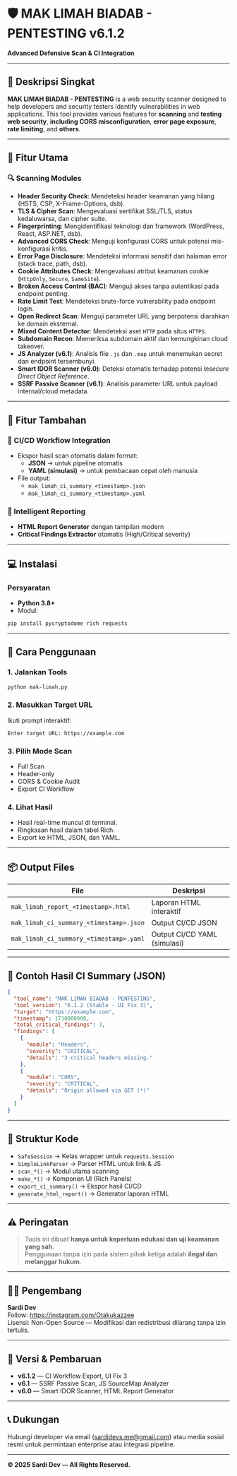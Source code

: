# 🛡️ MAK LIMAH BIADAB - PENTESTING v6.1.2
**Advanced Defensive Scan & CI Integration**

---

## 📘 Deskripsi Singkat
**MAK LIMAH BIADAB - PENTESTING** is a web security scanner designed to help developers and security testers identify vulnerabilities in web applications. This tool provides various features for **scanning** and **testing web security**, **including CORS misconfiguration**, **error page exposure**, **rate limiting**, and **others**. 

---

## 🚀 Fitur Utama

### 🔍 Scanning Modules
- **Header Security Check**: Mendeteksi header keamanan yang hilang (HSTS, CSP, X-Frame-Options, dsb).
- **TLS & Cipher Scan**: Mengevaluasi sertifikat SSL/TLS, status kedaluwarsa, dan cipher suite.
- **Fingerprinting**: Mengidentifikasi teknologi dan framework (WordPress, React, ASP.NET, dsb).
- **Advanced CORS Check**: Menguji konfigurasi CORS untuk potensi mis-konfigurasi kritis.
- **Error Page Disclosure**: Mendeteksi informasi sensitif dari halaman error (stack trace, path, dsb).
- **Cookie Attributes Check**: Mengevaluasi atribut keamanan cookie (`HttpOnly`, `Secure`, `SameSite`).
- **Broken Access Control (BAC)**: Menguji akses tanpa autentikasi pada endpoint penting.
- **Rate Limit Test**: Mendeteksi brute-force vulnerability pada endpoint login.
- **Open Redirect Scan**: Menguji parameter URL yang berpotensi diarahkan ke domain eksternal.
- **Mixed Content Detector**: Mendeteksi aset `HTTP` pada situs `HTTPS`.
- **Subdomain Recon**: Memeriksa subdomain aktif dan kemungkinan cloud takeover.
- **JS Analyzer (v6.1)**: Analisis file `.js` dan `.map` untuk menemukan secret dan endpoint tersembunyi.
- **Smart IDOR Scanner (v6.0)**: Deteksi otomatis terhadap potensi *Insecure Direct Object Reference*.
- **SSRF Passive Scanner (v6.1)**: Analisis parameter URL untuk payload internal/cloud metadata.

---

## 🧩 Fitur Tambahan

### 🧱 CI/CD Workflow Integration
- Ekspor hasil scan otomatis dalam format:
  - **JSON** → untuk pipeline otomatis
  - **YAML (simulasi)** → untuk pembacaan cepat oleh manusia  
- File output:  
  - `mak_limah_ci_summary_<timestamp>.json`  
  - `mak_limah_ci_summary_<timestamp>.yaml`

### 🧠 Intelligent Reporting
- **HTML Report Generator** dengan tampilan modern
- **Critical Findings Extractor** otomatis (High/Critical severity)

---

## 💻 Instalasi

### Persyaratan
- **Python 3.8+**
- Modul:
```bash
pip install pycryptodome rich requests
```

---

## 🧪 Cara Penggunaan

### 1. Jalankan Tools
```bash
python mak-limah.py
```

### 2. Masukkan Target URL
Ikuti prompt interaktif:
```
Enter target URL: https://example.com
```

### 3. Pilih Mode Scan
- Full Scan
- Header-only
- CORS & Cookie Audit
- Export CI Workflow

### 4. Lihat Hasil
- Hasil real-time muncul di terminal.
- Ringkasan hasil dalam tabel Rich.
- Export ke HTML, JSON, dan YAML.

---

## 📦 Output Files

| File | Deskripsi |
|------|-----------|
| `mak_limah_report_<timestamp>.html` | Laporan HTML interaktif |
| `mak_limah_ci_summary_<timestamp>.json` | Output CI/CD JSON |
| `mak_limah_ci_summary_<timestamp>.yaml` | Output CI/CD YAML (simulasi) |

---

## 🧰 Contoh Hasil CI Summary (JSON)

```json
{
  "tool_name": "MAK LIMAH BIADAB - PENTESTING",
  "tool_version": "6.1.2 (Stable - UI Fix 3)",
  "target": "https://example.com",
  "timestamp": 1730000000,
  "total_critical_findings": 3,
  "findings": [
    {
      "module": "Headers",
      "severity": "CRITICAL",
      "details": "3 critical headers missing."
    },
    {
      "module": "CORS",
      "severity": "CRITICAL",
      "details": "Origin allowed via GET (*)"
    }
  ]
}
```

---

## 🧩 Struktur Kode

- `SafeSession` → Kelas wrapper untuk `requests.Session`
- `SimpleLinkParser` → Parser HTML untuk link & JS
- `scan_*()` → Modul utama scanning
- `make_*()` → Komponen UI (Rich Panels)
- `export_ci_summary()` → Ekspor hasil CI/CD
- `generate_html_report()` → Generator laporan HTML

---

## ⚠️ Peringatan
> Tools ini dibuat **hanya untuk keperluan edukasi dan uji keamanan yang sah**.  
> Penggunaan tanpa izin pada sistem pihak ketiga adalah **ilegal dan melanggar hukum**.

---

## 🧑‍💻 Pengembang
**Sardi Dev**  
Follow: https://instagram.com/Otakukazzee  
Lisensi: Non-Open Source — Modifikasi dan redistribusi dilarang tanpa izin tertulis.

---

## 🧩 Versi & Pembaruan
- **v6.1.2** — CI Workflow Export, UI Fix 3  
- **v6.1** — SSRF Passive Scan, JS SourceMap Analyzer  
- **v6.0** — Smart IDOR Scanner, HTML Report Generator

---

## 📞 Dukungan
Hubungi developer via email (sardidevs.me@gmail.com) atau media sosial resmi untuk permintaan enterprise atau integrasi pipeline.

---

**© 2025 Sardi Dev — All Rights Reserved.**
